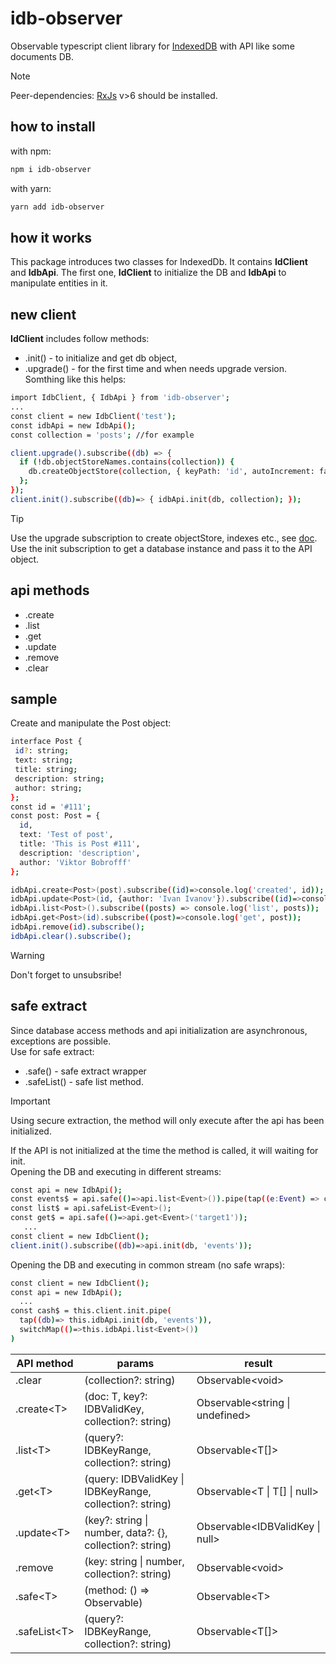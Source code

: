 # idb-observer
Observable typescript client library for [IndexedDB](https://developer.mozilla.org/en-US/docs/Web/API/IndexedDB_API) with API like some documents DB.  
> [!NOTE]
>Peer-dependencies: [RxJs](https://rxjs.dev/) v>6 should be installed.
## how to install
  with npm:
```sh
npm i idb-observer
```
  with yarn:

```sh
yarn add idb-observer
```

## how it works
This package introduces two classes for IndexedDb. It contains **IdClient** and **IdbApi**.
The first one, **IdClient** to initialize the DB and **IdbApi** to manipulate entities in it.
## new client
**IdClient** includes follow methods:
* .init() - to initialize and get db object,
* .upgrade() - for the first time and whеn needs upgrade version.  
Somthing like this helps: 

```sh
import IdbClient, { IdbApi } from 'idb-observer';
...
const client = new IdbClient('test');
const idbApi = new IdbApi();
const collection = 'posts'; //for example

client.upgrade().subscribe((db) => {
  if (!db.objectStoreNames.contains(collection)) {
    db.createObjectStore(collection, { keyPath: 'id', autoIncrement: false });
  };
});
client.init().subscribe((db)=> { idbApi.init(db, collection); });
```
> [!TIP]
> Use the upgrade subscription to create objectStore, indexes etc., see [doc](https://developer.mozilla.org/en-US/docs/Web/API/IndexedDB_API/Using_IndexedDB).
> Use the init subscription to get a database instance and pass it to the API object.

## api methods

* .create
* .list
* .get
* .update
* .remove
* .clear

## sample
Create and manipulate the Post object:
```sh
interface Post {
 id?: string;
 text: string;
 title: string;
 description: string;
 author: string;
};
const id = '#111';
const post: Post = {
  id,
  text: 'Test of post',
  title: 'This is Post #111',
  description: 'description',
  author: 'Viktor Bobrofff'
};

idbApi.create<Post>(post).subscribe((id)=>console.log('created', id));
idbApi.update<Post>(id, {author: 'Ivan Ivanov'}).subscribe((id)=>console.log('updated', id));
idbApi.list<Post>().subscribe((posts) => console.log('list', posts));
idbApi.get<Post>(id).subscribe((post)=>console.log('get', post));
idbApi.remove(id).subscribe();
idbApi.clear().subscribe();
```
> [!WARNING]
>Don't forget to unsubsribe!

## safe extract
Since database access methods and api initialization are asynchronous, exceptions are possible.  
Use for safe extract:
* .safe() - safe extract wrapper
* .safeList() - safe list method.

> [!IMPORTANT]
>Using secure extraction, the method will only execute after the api has been initialized. 

If the API is not initialized at the time the method is called, it will waiting for init.  
Opening the DB and executing in different streams:
```sh
const api = new IdbApi();
const events$ = api.safe(()=>api.list<Event>()).pipe(tap((e:Event) => console.log(e)));
const list$ = api.safeList<Event>();
const get$ = api.safe(()=>api.get<Event>('target1'));
   ...
const client = new IdbClient();
client.init().subscribe((db)=>api.init(db, 'events'));
```
Opening the DB and executing in common stream (no safe wraps):

```sh
const client = new IdbClient();
const api = new IdbApi();
  ...
const cash$ = this.client.init.pipe(
  tap((db)=> this.idbApi.init(db, 'events')),
  switchMap(()=>this.idbApi.list<Event>())
)
```


|API method|params|result|
|---       |---       |---   |
|.clear| (collection?: string) | Observable\<void\> |
|.create\<T\>| (doc: T, key?: IDBValidKey, collection?: string) | Observable\<string \| undefined\> |
|.list\<T\>       | (query?: IDBKeyRange, collection?: string)  | Observable<T[]>|
|.get\<T\>       | (query: IDBValidKey \| IDBKeyRange, collection?: string)  | Observable\<T \| T[] \| null\>|
|.update\<T\>      | (key?: string \| number, data?: {}, collection?: string) | Observable\<IDBValidKey \| null\>|
|.remove      | (key: string \| number, collection?: string)  | Observable\<void\>|
|.safe\<T\>   | (method: () => Observable<T>)  | Observable\<T\>|
|.safeList\<T\>   | (query?: IDBKeyRange, collection?: string)  | Observable\<T[]\>|

